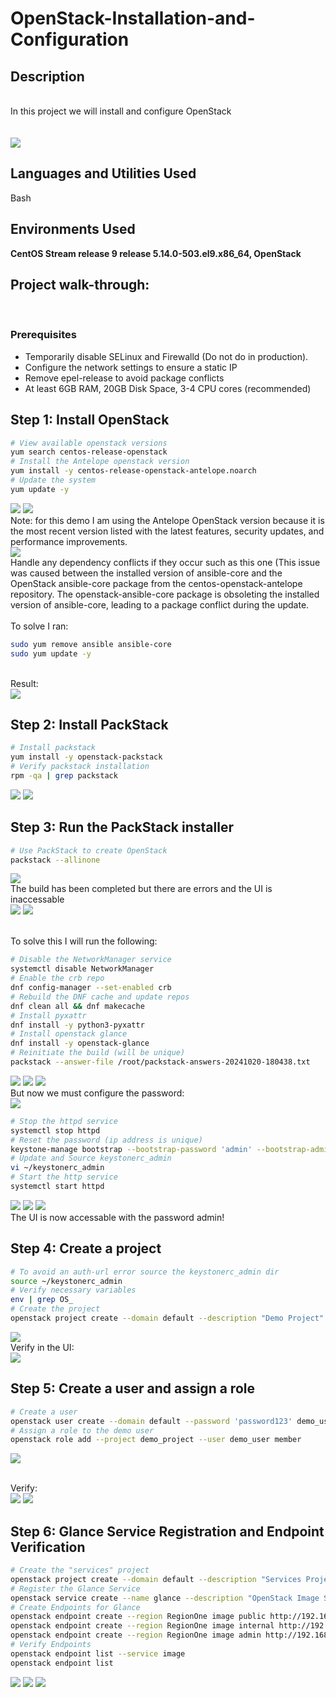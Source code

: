 # OpenStack-Installation-and-Configuration
<h2>Description</h2>
<br/> In this project we will install and configure OpenStack
<br />
<br/>  <br/>
<img src="https://github.com/user-attachments/assets/0923c643-abbe-4d83-9494-5130a1aefdb4"/>


<h2>Languages and Utilities Used</h2>

Bash

<h2>Environments Used </h2>

<b>CentOS Stream release 9 release 5.14.0-503.el9.x86_64, OpenStack </b>

<h2>Project walk-through:</h2>
<br/>
<p align="center">

### **Prerequisites**  
- Temporarily disable SELinux and Firewalld (Do not do in production).   
- Configure the network settings to ensure a static IP
- Remove epel-release to avoid package conflicts
- At least 6GB RAM, 20GB Disk Space, 3-4 CPU cores (recommended)

## Step 1: Install OpenStack

```Bash
# View available openstack versions
yum search centos-release-openstack
# Install the Antelope openstack version
yum install -y centos-release-openstack-antelope.noarch
# Update the system
yum update -y
```

<img src="https://github.com/user-attachments/assets/cea1a9d7-0645-4720-947a-267e242798a5"/>
<img src="https://github.com/user-attachments/assets/7f366068-82c3-42dc-8f7e-2208aaf86774"/>
<br/> Note: for this demo I am using the Antelope OpenStack version because it is the most recent version listed with the latest features, security updates, and performance improvements. <br/>
<img src="https://github.com/user-attachments/assets/677a0afb-d90d-478b-95ef-be0cfb2fb809"/>
<br/> Handle any dependency conflicts if they occur such as this one
(This issue was caused between the installed version of ansible-core and the OpenStack ansible-core package from the centos-openstack-antelope repository. The openstack-ansible-core package is obsoleting the installed version of ansible-core, leading to a package conflict during the update. <br/>
<br/> To solve I ran: <br/> 

```Bash
sudo yum remove ansible ansible-core
sudo yum update -y
```

<br/> Result: <br/>
<img src="https://github.com/user-attachments/assets/9af41849-c4f9-40b8-b1ff-316833c066dc"/>

## Step 2: Install PackStack

```Bash
# Install packstack
yum install -y openstack-packstack
# Verify packstack installation
rpm -qa | grep packstack
```

<img src="https://github.com/user-attachments/assets/7521d3d4-9ca7-4d4c-a2fa-459a3a612bfe"/>
<img src="https://github.com/user-attachments/assets/71dde2a1-de61-4137-842e-4ea7e8e90fcc"/>

## Step 3: Run the PackStack installer

```Bash
# Use PackStack to create OpenStack
packstack --allinone
```

<img src="https://github.com/user-attachments/assets/8a454f0c-fb62-48e7-a18c-a37b3c3f5413"/>
<br/> The build has been completed but there are errors and the UI is inaccessable <br/>

<img src="https://github.com/user-attachments/assets/3794771b-6e19-4da9-9001-67f7d6e0b14e"/>
<img src="https://github.com/user-attachments/assets/8aa25662-5119-4de6-a313-088c45a1ed84"/>

<br/> To solve this I will run the following: <br/>

```Bash
# Disable the NetworkManager service
systemctl disable NetworkManager
# Enable the crb repo
dnf config-manager --set-enabled crb
# Rebuild the DNF cache and update repos
dnf clean all && dnf makecache
# Install pyxattr
dnf install -y python3-pyxattr
# Install openstack glance
dnf install -y openstack-glance
# Reinitiate the build (will be unique)
packstack --answer-file /root/packstack-answers-20241020-180438.txt

```


<img src="https://github.com/user-attachments/assets/2ecabda8-1b91-4969-8d55-72bda3fea271"/>
<img src="https://github.com/user-attachments/assets/381d811a-1ac9-480d-887e-5f504ed5fc8b"/>
<img src="https://github.com/user-attachments/assets/5bb52f9f-d346-4b26-b5d1-fad4f72afd1a"/>
<br/> But now we must configure the password: <br/>
<img src="https://github.com/user-attachments/assets/2ce9197d-0cc8-4725-ac3f-127ff8c0e1eb"/>

```Bash
# Stop the httpd service
systemctl stop httpd
# Reset the password (ip address is unique)
keystone-manage bootstrap --bootstrap-password 'admin' --bootstrap-admin-url http://192.168.1.186:5000/v3/ --bootstrap-internal-url http://192.168.1.186:5000/v3/ --bootstrap-public-url http://192.168.1.186:5000/v3/ --bootstrap-region-id RegionOne
# Update and Source keystonerc_admin
vi ~/keystonerc_admin
# Start the http service
systemctl start httpd
```

<img src="https://github.com/user-attachments/assets/7cfabaf7-0c1a-4afc-a41b-f2e38bb6ec40"/>
<img src="https://github.com/user-attachments/assets/cb05833f-58e4-4fab-92f9-558f2a4c54fa"/>
<img src="https://github.com/user-attachments/assets/a76fc557-7ed2-40ed-9676-6564e1fab068"/>
<br/> The UI is now accessable with the password admin!<br/>

## Step 4: Create a project



```Bash
# To avoid an auth-url error source the keystonerc_admin dir
source ~/keystonerc_admin
# Verify necessary variables
env | grep OS_
# Create the project
openstack project create --domain default --description "Demo Project" demo_project
```


<img src="https://github.com/user-attachments/assets/681a9fc0-c21c-4ec5-87f7-e6275fadc84e"/>
<br/> Verify in the UI: <br/>
<img src="https://github.com/user-attachments/assets/b0c3117d-7a97-4c14-b56b-326290054a50"/>

## Step 5: Create a user and assign a role

```Bash
# Create a user
openstack user create --domain default --password 'password123' demo_user
# Assign a role to the demo user
openstack role add --project demo_project --user demo_user member
```

<img src="https://github.com/user-attachments/assets/fb850884-7781-4509-801f-a5dd4449090c"/>

<br/> Verify: <br/>
<img src="https://github.com/user-attachments/assets/02cdef3c-ac4a-4531-8e7d-dc770e09652d"/>
<img src="https://github.com/user-attachments/assets/604ee1a6-7397-47e3-b6b1-fc9c730b4653"/>

## Step 6: Glance Service Registration and Endpoint Verification 

```Bash
# Create the "services" project
openstack project create --domain default --description "Services Project" services
# Register the Glance Service
openstack service create --name glance --description "OpenStack Image Service" image
# Create Endpoints for Glance
openstack endpoint create --region RegionOne image public http://192.168.1.186:9292/v3
openstack endpoint create --region RegionOne image internal http://192.168.1.186:9292/v3
openstack endpoint create --region RegionOne image admin http://192.168.1.186:9292/v3
# Verify Endpoints
openstack endpoint list --service image
openstack endpoint list
```

<img src="https://github.com/user-attachments/assets/e56904d4-3c85-434c-a7b1-cdd827217609"/>
<img src="https://github.com/user-attachments/assets/8eec8e27-d957-47f2-a5e1-eecbf97733ba"/>
<img src="https://github.com/user-attachments/assets/5a7f4007-963d-462a-9baa-c7cb61a99ec6"/>









